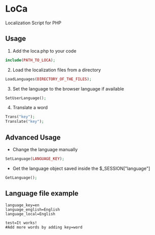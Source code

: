 # LoCa
 Localization Script for PHP

## Usage
1) Add the loca.php to your code
```php
include(PATH_TO_LOCA);
```

2) Load the localization files from a directory
```php
LoadLanguages(DIRECTORY_OF_THE_FILES);
```

3) Set the language to the browser language if available
```php
SetUserLanguage();
```

4) Translate a word
```php
Trans("key");
Translate("key");
```

## Advanced Usage
* Change the language manually
```php
SetLanguage(LANGUAGE_KEY);
```

* Get the language object saved inside the $_SESSION["language"]
```php
GetLanguage();
```

## Language file example
```
language_key=en
language_english=English
language_local=English

test=It works!
#Add more words by adding key=word
```
